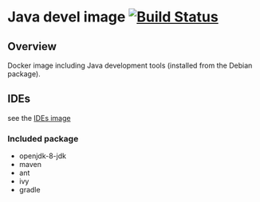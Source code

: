 # Java devel image [![Build Status](https://travis-matrix-badges.herokuapp.com/repos/olbat/dockerfiles/branches/master/5)](https://travis-ci.org/olbat/dockerfiles)

## Overview
Docker image including Java development tools (installed from the Debian package).

## IDEs
see the [IDEs image](../java-ides/)

### Included package
* openjdk-8-jdk
* maven
* ant
* ivy
* gradle
